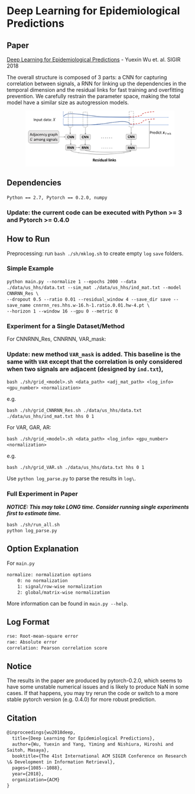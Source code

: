 # Deep Learning for Epidemiological Predictions

## Paper
[Deep Learning for Epidemiological Predictions](https://raw.githubusercontent.com/CrickWu/crickwu.github.io/master/papers/sigir2018.pdf) - Yuexin Wu et. al. SIGIR 2018

The overall structure is composed of 3 parts: a CNN for capturing correlation between signals, a RNN for linking up the dependencies in the temporal dimension and the residual links for fast training and overfitting prevention. We carefully restrain the parameter space, making the total model have a similar size as autogression models.

<p style="text-align:center;"><img src="https://github.com/CrickWu/DL4Epi/blob/master/figs/framework.png" alt="framework" style="max-width:80%;"></p>


## Dependencies
```Python == 2.7, Pytorch == 0.2.0, numpy```
### Update: the current code can be executed with Python >= 3 and Pytorch >= 0.4.0
## How to Run
Preprocessing: run `bash ./sh/mklog.sh` to create empty `log` `save` folders.
### Simple Example
```
python main.py --normalize 1 --epochs 2000 --data ./data/us_hhs/data.txt --sim_mat ./data/us_hhs/ind_mat.txt --model CNNRNN_Res \
--dropout 0.5 --ratio 0.01 --residual_window 4 --save_dir save --save_name cnnrnn_res.hhs.w-16.h-1.ratio.0.01.hw-4.pt \
--horizon 1 --window 16 --gpu 0 --metric 0
```
### Experiment for a Single Dataset/Method
For CNNRNN_Res, CNNRNN, VAR_mask:
### Update: new method `VAR_mask` is added. This baseline is the same with `VAR` except that the correlation is only considered when two signals are adjacent (designed by `ind.txt`),
```
bash ./sh/grid_<model>.sh <data_path> <adj_mat_path> <log_info> <gpu_number> <normalization>
```
e.g.
```
bash ./sh/grid_CNNRNN_Res.sh ./data/us_hhs/data.txt ./data/us_hhs/ind_mat.txt hhs 0 1
```
For VAR, GAR, AR:
```
bash ./sh/grid_<model>.sh <data_path> <log_info> <gpu_number> <normalization>
```
e.g.
```
bash ./sh/grid_VAR.sh ./data/us_hhs/data.txt hhs 0 1
```

Use `python log_parse.py` to parse the results in `log\`.
### Full Experiment in Paper
***NOTICE: This may take LONG time. Consider running single experiments first to estimate time.***

```
bash ./sh/run_all.sh
python log_parse.py
```

## Option Explanation
For `main.py`

```
normalize: normalization options
	0: no normalization
	1: signal/row-wise normalization
	2: global/matrix-wise normalization
```
More information can be found in `main.py --help`.

## Log Format
```
rse: Root-mean-square error
rae: Absolute error
correlation: Pearson correlation score
```

## Notice
The results in the paper are produced by pytorch-0.2.0, which seems to have some unstable numerical issues and is likely to produce NaN in some cases. If that happens, you may try rerun the code or switch to a more stable pytorch version (e.g. 0.4.0) for more robust prediction.

## Citation
```
@inproceedings{wu2018deep,
  title={Deep Learning for Epidemiological Predictions},
  author={Wu, Yuexin and Yang, Yiming and Nishiura, Hiroshi and Saitoh, Masaya},
  booktitle={The 41st International ACM SIGIR Conference on Research \& Development in Information Retrieval},
  pages={1085--1088},
  year={2018},
  organization={ACM}
}
```
